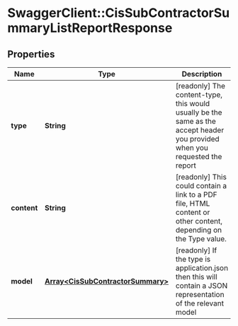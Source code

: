 # SwaggerClient::CisSubContractorSummaryListReportResponse

## Properties
Name | Type | Description | Notes
------------ | ------------- | ------------- | -------------
**type** | **String** | [readonly] The content-type, this would usually be the same as the accept header you provided when you requested the report | [optional] 
**content** | **String** | [readonly] This could contain a link to a PDF file, HTML content or other content, depending on the Type value. | [optional] 
**model** | [**Array&lt;CisSubContractorSummary&gt;**](CisSubContractorSummary.md) | [readonly] If the type is application.json then this will contain a JSON representation of the relevant model | [optional] 

